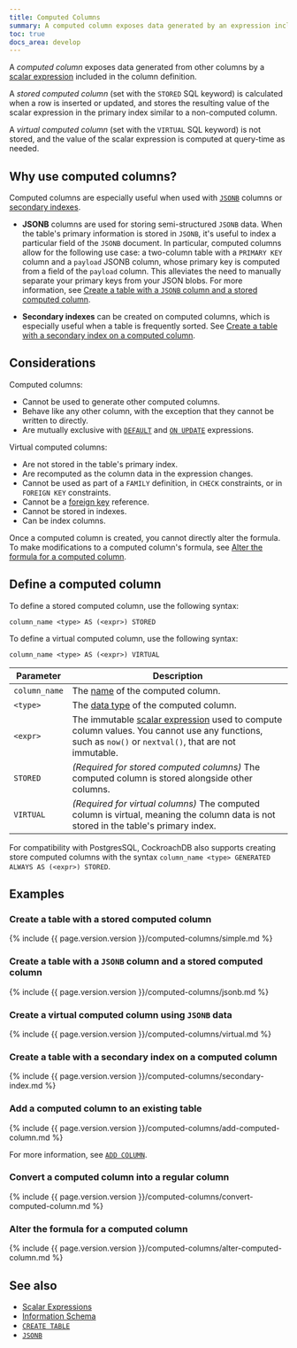 ```yaml
---
title: Computed Columns
summary: A computed column exposes data generated by an expression included in the column definition.
toc: true
docs_area: develop
---
```


A _computed column_ exposes data generated from other columns by a [scalar expression](scalar-expressions.html) included in the column definition.

<a name="stored-computed-columns"></a>

A _stored computed column_ (set with the `STORED` SQL keyword) is calculated when a row is inserted or updated, and stores the resulting value of the scalar expression in the primary index similar to a non-computed column.

<a name="virtual-computed-columns"></a>

A _virtual computed column_ (set with the `VIRTUAL` SQL keyword) is not stored, and the value of the scalar expression is computed at query-time as needed.

## Why use computed columns?

Computed columns are especially useful when used with [`JSONB`](jsonb.html) columns or [secondary indexes](indexes.html).

- **JSONB** columns are used for storing semi-structured `JSONB` data. When the table's primary information is stored in `JSONB`, it's useful to index a particular field of the `JSONB` document. In particular, computed columns allow for the following use case: a two-column table with a `PRIMARY KEY` column and a `payload` JSONB column, whose primary key is computed from a field of the `payload` column. This alleviates the need to manually separate your primary keys from your JSON blobs. For more information, see [Create a table with a `JSONB` column and a stored computed column](#create-a-table-with-a-jsonb-column-and-a-stored-computed-column).

- **Secondary indexes** can be created on computed columns, which is especially useful when a table is frequently sorted. See [Create a table with a secondary index on a computed column](#create-a-table-with-a-secondary-index-on-a-computed-column).

## Considerations

Computed columns:

- Cannot be used to generate other computed columns.
- Behave like any other column, with the exception that they cannot be written to directly.
- Are mutually exclusive with [`DEFAULT`](default-value.html) and [`ON UPDATE`](create-table.html#on-update-expressions) expressions.

Virtual computed columns:

- Are not stored in the table's primary index.
- Are recomputed as the column data in the expression changes.
- Cannot be used as part of a `FAMILY` definition, in `CHECK` constraints, or in `FOREIGN KEY` constraints.
- Cannot be a [foreign key](foreign-key.html) reference.
- Cannot be stored in indexes.
- Can be index columns.

Once a computed column is created, you cannot directly alter the formula. To make modifications to a computed column's formula, see [Alter the formula for a computed column](#alter-the-formula-for-a-computed-column).

## Define a computed column

To define a stored computed column, use the following syntax:

~~~
column_name <type> AS (<expr>) STORED
~~~

To define a virtual computed column, use the following syntax:

~~~
column_name <type> AS (<expr>) VIRTUAL
~~~

Parameter | Description
----------|------------
`column_name` | The [name](keywords-and-identifiers.html#identifiers) of the computed column.
`<type>` | The [data type](data-types.html) of the computed column.
`<expr>` | The immutable [scalar expression](scalar-expressions.html) used to compute column values. You cannot use any functions, such as `now()` or `nextval()`, that are not immutable.
`STORED` | _(Required for stored computed columns)_ The computed column is stored alongside other columns.
`VIRTUAL`| _(Required for virtual columns)_ The computed column is virtual, meaning the column data is not stored in the table's primary index.

For compatibility with PostgresSQL, CockroachDB also supports creating store computed columns with the syntax `column_name <type> GENERATED ALWAYS AS (<expr>) STORED`.

## Examples

### Create a table with a stored computed column

{% include {{ page.version.version }}/computed-columns/simple.md %}

### Create a table with a `JSONB` column and a stored computed column

{% include {{ page.version.version }}/computed-columns/jsonb.md %}

### Create a virtual computed column using `JSONB` data

{% include {{ page.version.version }}/computed-columns/virtual.md %}

### Create a table with a secondary index on a computed column

{% include {{ page.version.version }}/computed-columns/secondary-index.md %}

### Add a computed column to an existing table

{% include {{ page.version.version }}/computed-columns/add-computed-column.md %}

For more information, see [`ADD COLUMN`](add-column.html).

### Convert a computed column into a regular column

{% include {{ page.version.version }}/computed-columns/convert-computed-column.md %}

### Alter the formula for a computed column

{% include {{ page.version.version }}/computed-columns/alter-computed-column.md %}

## See also

- [Scalar Expressions](scalar-expressions.html)
- [Information Schema](information-schema.html)
- [`CREATE TABLE`](create-table.html)
- [`JSONB`](jsonb.html)
